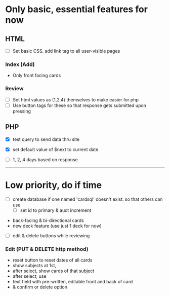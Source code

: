 # Only basic, essential features for now
## HTML
- [ ] Set basic CSS. add link tag to all  user-visible pages
### Index (Add)
- Only front facing cards

### Review
- [ ] Set html values as (1,2,4) themselves to make easier for php
- [ ] Use button tags for these so that response gets submitted upon pressing

## PHP
- [x] test query to send data thru site
- [x] set default value of $next to current date
- [ ] 1, 2, 4 days based on response


--- 
# Low priority, do if time
- [ ] create database if one named 'cardsql' doesn't exist. so that others can use 
    - [ ] set id to primary & auot increment 
- back-facing & bi-directional cards
- new deck feature (use just 1 deck for now)
- [ ] edit & delete buttons while reviewing

### Edit (PUT & DELETE http method)
- reset button to reset dates of all cards
- show subjects at 1st,
- after select, show cards of that subject
- after select, use <dialog> for editing cards
- text field with pre-written, editable front and back of card
- & confirm or delete option
